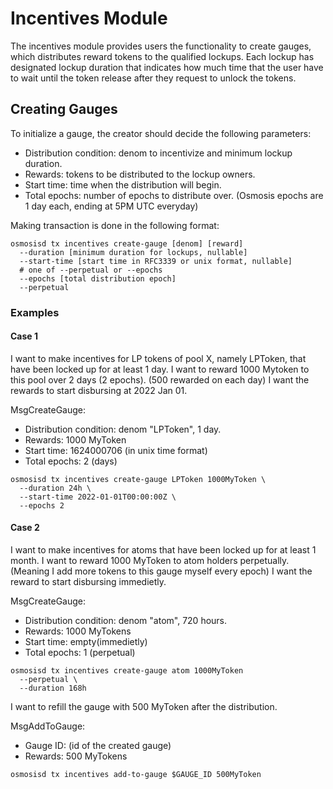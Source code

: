 # Incentives Module

The incentives module provides users the functionality to create gauges,
which distributes reward tokens to the qualified lockups. Each lockup
has designated lockup duration that indicates how much time that the
user have to wait until the token release after they request to unlock
the tokens.

## Creating Gauges

To initialize a gauge, the creator should decide the following
parameters:

- Distribution condition: denom to incentivize and minimum lockup
    duration.
- Rewards: tokens to be distributed to the lockup owners.
- Start time: time when the distribution will begin.
- Total epochs: number of epochs to distribute over. (Osmosis epochs
    are 1 day each, ending at 5PM UTC everyday)

Making transaction is done in the following format:

``` {.bash}
osmosisd tx incentives create-gauge [denom] [reward] 
  --duration [minimum duration for lockups, nullable]
  --start-time [start time in RFC3339 or unix format, nullable]
  # one of --perpetual or --epochs
  --epochs [total distribution epoch]
  --perpetual
```

### Examples

#### Case 1

I want to make incentives for LP tokens of pool X, namely LPToken, that
have been locked up for at least 1 day. I want to reward 1000 Mytoken to
this pool over 2 days (2 epochs). (500 rewarded on each day) I want the
rewards to start disbursing at 2022 Jan 01.

MsgCreateGauge:

- Distribution condition: denom "LPToken", 1 day.
- Rewards: 1000 MyToken
- Start time: 1624000706 (in unix time format)
- Total epochs: 2 (days)

``` {.bash}
osmosisd tx incentives create-gauge LPToken 1000MyToken \
  --duration 24h \
  --start-time 2022-01-01T00:00:00Z \
  --epochs 2
```

#### Case 2

I want to make incentives for atoms that have been locked up for at
least 1 month. I want to reward 1000 MyToken to atom holders
perpetually. (Meaning I add more tokens to this gauge myself every
epoch) I want the reward to start disbursing immedietly.

MsgCreateGauge:

- Distribution condition: denom "atom", 720 hours.
- Rewards: 1000 MyTokens
- Start time: empty(immedietly)
- Total epochs: 1 (perpetual)

``` {.bash}
osmosisd tx incentives create-gauge atom 1000MyToken
  --perpetual \  
  --duration 168h 
```

I want to refill the gauge with 500 MyToken after the distribution.

MsgAddToGauge:

- Gauge ID: (id of the created gauge)
- Rewards: 500 MyTokens

``` {.bash}
osmosisd tx incentives add-to-gauge $GAUGE_ID 500MyToken
```
